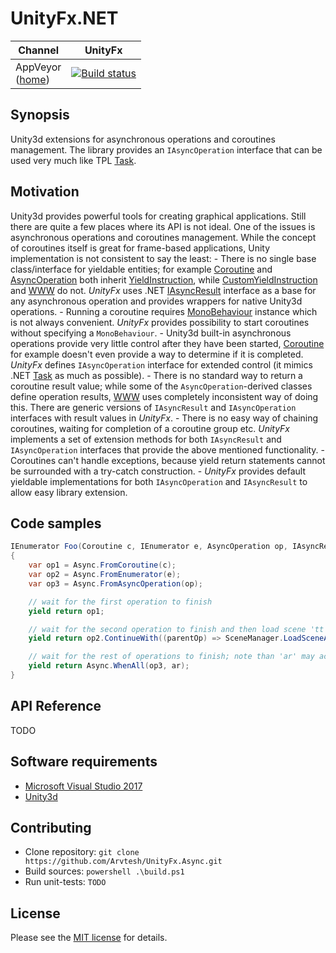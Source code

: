# UnityFx.NET

Channel  | UnityFx |
---------|---------|
AppVeyor<br> ([home](https://ci.appveyor.com/project/Arvtesh/unityfx-net)) | [![Build status](https://ci.appveyor.com/api/projects/status/y9nxifeyomgqhxa5/branch/master?svg=true)](https://ci.appveyor.com/project/Arvtesh/unityfx-net/branch/master)

## Synopsis

Unity3d extensions for asynchronous operations and coroutines management. The library provides an `IAsyncOperation` interface that can be used very much like TPL [Task](https://msdn.microsoft.com/ru-ru/library/system.threading.tasks.task(v=vs.110).aspx).

## Motivation

Unity3d provides powerful tools for creating graphical applications. Still there are quite a few places where its API is not ideal. One of the issues is asynchronous operations and coroutines management. While the concept of coroutines itself is great for frame-based applications, Unity implementation is not consistent to say the least:
	- There is no single base class/interface for yieldable entities; for example [Coroutine](https://docs.unity3d.com/ScriptReference/Coroutine.html) and [AsyncOperation](https://docs.unity3d.com/ScriptReference/AsyncOperation.html) both inherit [YieldInstruction](https://docs.unity3d.com/ScriptReference/YieldInstruction.html), while [CustomYieldInstruction](https://docs.unity3d.com/ScriptReference/CustomYieldInstruction.html) and [WWW](https://docs.unity3d.com/ScriptReference/WWW.html) do not. *UnityFx* uses .NET [IAsyncResult](https://msdn.microsoft.com/en-us/library/system.iasyncresult(v=vs.110).aspx) interface as a base for any asynchronous operation and provides wrappers for native Unity3d operations.
	- Running a coroutine requires [MonoBehaviour](https://docs.unity3d.com/ScriptReference/MonoBehaviour.html) instance which is not always convenient. *UnityFx* provides possibility to start coroutines without specifying a `MonoBehaviour`.
	- Unity3d built-in asynchronous operations provide very little control after they have been started, [Coroutine](https://docs.unity3d.com/ScriptReference/Coroutine.html) for example doesn't even provide a way to determine if it is completed. *UnityFx* defines `IAsyncOperation` interface for extended control (it mimics .NET [Task](https://msdn.microsoft.com/ru-ru/library/system.threading.tasks.task(v=vs.110).aspx) as much as possible).
	- There is no standard way to return a coroutine result value; while some of the `AsyncOperation`-derived classes define operation results, [WWW](https://docs.unity3d.com/ScriptReference/WWW.html) uses completely inconsistent way of doing this. There are generic versions of `IAsyncResult` and `IAsyncOperation` interfaces with result values in *UnityFx*.
	- There is no easy way of chaining coroutines, waiting for completion of a coroutine group etc. *UnityFx* implements a set of extension methods for both `IAsyncResult` and `IAsyncOperation` interfaces that provide the above mentioned functionality.
	- Coroutines can't handle exceptions, because yield return statements cannot be surrounded with a try-catch construction.
	- *UnityFx* provides default yieldable implementations for both `IAsyncOperation` and `IAsyncResult` to allow easy library extension.

## Code samples

```csharp
IEnumerator Foo(Coroutine c, IEnumerator e, AsyncOperation op, IAsyncResult ar)
{
	var op1 = Async.FromCoroutine(c);
	var op2 = Async.FromEnumerator(e);
	var op3 = Async.FromAsyncOperation(op);

	// wait for the first operation to finish
	yield return op1;

	// wait for the second operation to finish and then load scene 'tt'
	yield return op2.ContinueWith((parentOp) => SceneManager.LoadSceneAsync("tt"));

	// wait for the rest of operations to finish; note than 'ar' may actually represent a coroutine or .NET asynchronous operation
	yield return Async.WhenAll(op3, ar);
}
```

## API Reference

TODO

## Software requirements

- [Microsoft Visual Studio 2017](https://www.visualstudio.com/vs/community/)
- [Unity3d](https://store.unity.com/)

## Contributing

- Clone repository: `git clone https://github.com/Arvtesh/UnityFx.Async.git`
- Build sources: `powershell .\build.ps1`
- Run unit-tests: `TODO`

## License

Please see the [MIT license](LICENSE.md) for details.